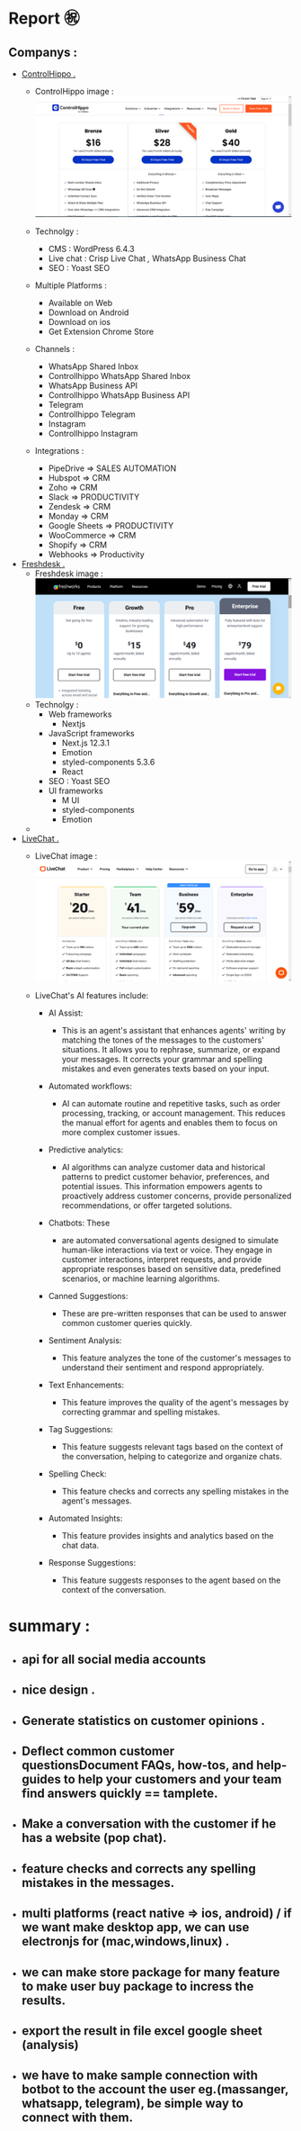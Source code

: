 # Report ㊗
## Companys : 
* [ControlHippo .](https://controlhippo.com/pricing/)
    - ControlHippo image : 
        ![ControlHippo image : ](./images/company1.png)
    
    - Technolgy :
        - CMS : WordPress 6.4.3
        - Live chat : Crisp Live Chat *,* WhatsApp Business Chat
        -  SEO : Yoast SEO
    
    - Multiple Platforms :
        - Available on Web
        - Download on Android
        - Download on ios
        - Get Extension Chrome Store
    
    - Channels : 
        - WhatsApp Shared Inbox 
        - Controllhippo WhatsApp Shared Inbox
        - WhatsApp Business API 
        - Controllhippo WhatsApp Business API
        - Telegram 
        - Controllhippo Telegram
        - Instagram 
        - Controllhippo Instagram
    - Integrations : 
        - PipeDrive => SALES AUTOMATION
        - Hubspot => CRM  
        - Zoho => CRM 
        - Slack => PRODUCTIVITY 
        - Zendesk => CRM  
        - Monday => CRM 
        - Google Sheets => PRODUCTIVITY  
        - WooCommerce => CRM 
        - Shopify => CRM 
        - Webhooks => Productivity  
* [Freshdesk .](https://www.freshworks.com/freshdesk/helpdesk-software-bex/?utm_source=mvfglobal&utm_medium=cpc&utm_campaign=en-helpdesk&tactic_id=3603167&aclid=st3ZDYoX2AgpikDo78Lp&apid=OVFzVA&asid=NO_SESSION_COOKIE&aref=https%3A%2F%2Fappwiki.nl&atemp=default)
    - Freshdesk image : 
        ![Freshdesk image : ](./images/company3.png)
    - Technolgy :
        - Web frameworks 
            - Nextjs
        -  JavaScript frameworks
            - Next.js 12.3.1
            - Emotion
            - styled-components 5.3.6
            - React
        -  SEO : Yoast SEO
        - UI frameworks 
            - M UI
            - styled-components
            - Emotion
    -
* [LiveChat .](https://ppctrack.softwaresuggest.com/livechat-aff)
    - LiveChat image :
        ![LiveChat image : ](./images/company2.png)
    
    - LiveChat's AI features include:

        - AI Assist: 
            - This is an agent's assistant that enhances agents' writing by matching the tones of the messages to the customers' situations. It allows you to rephrase, summarize, or expand your messages. It corrects your grammar and spelling mistakes and even generates texts based on your input.

        - Automated workflows: 
            - AI can automate routine and repetitive tasks, such as order processing, tracking, or account management. This reduces the manual effort for agents and enables them to focus on more complex customer issues.

        - Predictive analytics: 
            - AI algorithms can analyze customer data and historical patterns to predict customer behavior, preferences, and potential issues. This information empowers agents to proactively address customer concerns, provide personalized recommendations, or offer targeted solutions.

        - Chatbots: These 
            - are automated conversational agents designed to simulate human-like interactions via text or voice. They engage in customer interactions, interpret requests, and provide appropriate responses based on sensitive data, predefined scenarios, or machine learning algorithms.

        - Canned Suggestions: 
            - These are pre-written responses that can be used to answer common customer queries quickly.

        - Sentiment Analysis: 
            - This feature analyzes the tone of the customer's messages to understand their sentiment and respond appropriately.

        - Text Enhancements: 
            - This feature improves the quality of the agent's messages by correcting grammar and spelling mistakes.

        - Tag Suggestions: 
            - This feature suggests relevant tags based on the context of the conversation, helping to categorize and organize chats.

        - Spelling Check: 
            - This feature checks and corrects any spelling mistakes in the agent's messages.

        - Automated Insights: 
            - This feature provides insights and analytics based on the chat data.

        - Response Suggestions: 
            - This feature suggests responses to the agent based on the context of the conversation.



# summary :
- ## api for all social media accounts
- ## nice design .
- ## Generate statistics on customer opinions . 
- ## Deflect common customer questionsDocument FAQs, how-tos, and help-guides to help your customers and your team find answers quickly == tamplete.
- ## Make a conversation with the customer if he has a website (pop chat).
- ## feature checks and corrects any spelling mistakes in the messages.
- ## multi platforms (react native => ios, android) / if we want make desktop app, we can use electronjs for (mac,windows,linux) .
- ## we can make store package for many feature to make user buy package to incress the results.
- ## export the result in file excel google sheet (analysis)
- ## we have to make sample connection with botbot to the account the user eg.(massanger, whatsapp, telegram), be simple way to connect with them.  